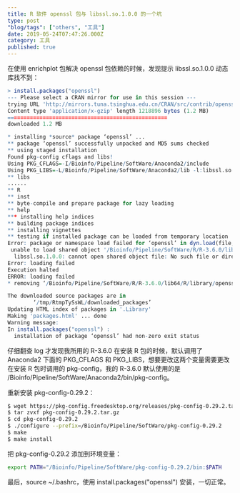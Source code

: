 ```yaml
---
title: R 软件 openssl 包与 libssl.so.1.0.0 的一个坑
type: post
"blog/tags": ["others", "工具"]
date: 2019-05-24T07:47:26.000Z
category: 工具
published: true
---
```


在使用 enrichplot 包解决 openssl 包依赖的时候，发现提示 libssl.so.1.0.0 动态库找不到：

```r
> install.packages("openssl")
--- Please select a CRAN mirror for use in this session ---
trying URL 'http://mirrors.tuna.tsinghua.edu.cn/CRAN/src/contrib/openssl_1.3.tar.gz'
Content type 'application/x-gzip' length 1218896 bytes (1.2 MB)
==================================================
downloaded 1.2 MB

* installing *source* package ‘openssl’ ...
** package ‘openssl’ successfully unpacked and MD5 sums checked
** using staged installation
Found pkg-config cflags and libs!
Using PKG_CFLAGS=-I/Bioinfo/Pipeline/SoftWare/Anaconda2/include
Using PKG_LIBS=-L/Bioinfo/Pipeline/SoftWare/Anaconda2/lib -l:libssl.so.1.0.0 -l:libcrypto.so.1.0.0
** libs
......
** R
** inst
** byte-compile and prepare package for lazy loading
** help
*** installing help indices
** building package indices
** installing vignettes
** testing if installed package can be loaded from temporary location
Error: package or namespace load failed for ‘openssl’ in dyn.load(file, DLLpath = DLLpath, ...):
 unable to load shared object '/Bioinfo/Pipeline/SoftWare/R/R-3.6.0/lib64/R/library/00LOCK-openssl/00new/openssl/libs/openssl.so':
  libssl.so.1.0.0: cannot open shared object file: No such file or directory
Error: loading failed
Execution halted
ERROR: loading failed
* removing ‘/Bioinfo/Pipeline/SoftWare/R/R-3.6.0/lib64/R/library/openssl’

The downloaded source packages are in
        ‘/tmp/RtmpTySsWL/downloaded_packages’
Updating HTML index of packages in '.Library'
Making 'packages.html' ... done
Warning message:
In install.packages("openssl") :
  installation of package ‘openssl’ had non-zero exit status
```

仔细翻查 log 才发现我所用的 R-3.6.0 在安装 R 包的时候，默认调用了 Anaconda2 下面的 PKG_CFLAGS 和 PKG_LIBS，想要更改这两个变量需要更改在安装 R 包时调用的 pkg-config，我的 R-3.6.0 默认使用的是 /Bioinfo/Pipeline/SoftWare/Anaconda2/bin/pkg-config。

重新安装 pkg-config-0.29.2：
```bash
$ wget https://pkg-config.freedesktop.org/releases/pkg-config-0.29.2.tar.gz --no-check-certificate
$ tar zvxf pkg-config-0.29.2.tar.gz
$ cd pkg-config-0.29.2
$ ./configure --prefix=/Bioinfo/Pipeline/SoftWare/pkg-config-0.29.2
$ make
$ make install
```

把 pkg-config-0.29.2 添加到环境变量：
```bash
export PATH="/Bioinfo/Pipeline/SoftWare/pkg-config-0.29.2/bin:$PATH
```

最后，source ~/.bashrc，使用 install.packages("openssl") 安装，一切正常。
